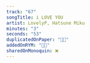 ```yaml
---
track: "67"
songTitle: i LOVE YOU
artist: LovelyP, Hatsune Miku
minutes: "3"
seconds: "53"
duplicatedOnPaper: "👍🏻"
addedOnRYM: "👍🏻"
sharedOnMonoquin: ❌
---
```

